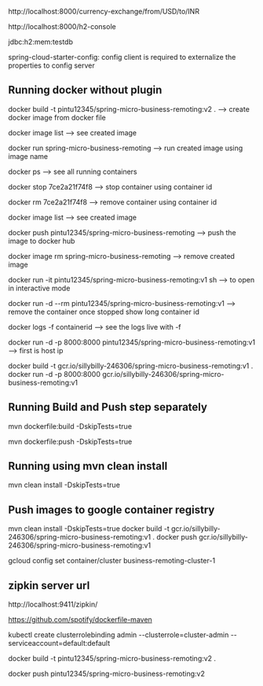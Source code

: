 http://localhost:8000/currency-exchange/from/USD/to/INR

http://localhost:8000/h2-console

jdbc:h2:mem:testdb

spring-cloud-starter-config: config client is required to externalize the properties to config server

Running docker without plugin
---------------------------------
docker build -t  pintu12345/spring-micro-business-remoting:v2 .  --> create docker image from docker file

docker image list --> see created image 

docker run spring-micro-business-remoting --> run created image using image name

docker ps --> see all running containers

docker stop 7ce2a21f74f8  --> stop container using container id

docker rm 7ce2a21f74f8 --> remove container using container id

docker image list --> see created image 

docker push pintu12345/spring-micro-business-remoting --> push the image to docker hub

docker image  rm spring-micro-business-remoting --> remove created image 

docker run -it pintu12345/spring-micro-business-remoting:v1 sh  --> to open in interactive mode

docker run -d --rm pintu12345/spring-micro-business-remoting:v1  --> remove the container once stopped show long container id

docker logs -f containerid --> see the logs live with -f

docker run -d -p 8000:8000 pintu12345/spring-micro-business-remoting:v1  --> first is host ip


docker build -t  gcr.io/sillybilly-246306/spring-micro-business-remoting:v1 . 
docker run -d -p 8000:8000 gcr.io/sillybilly-246306/spring-micro-business-remoting:v1



Running Build and Push step separately
---------------------------------------
mvn dockerfile:build -DskipTests=true

mvn dockerfile:push -DskipTests=true

Running using mvn clean install 
---------------------------------
mvn clean install -DskipTests=true

Push images to google container registry
-------------------------------------------
mvn clean install -DskipTests=true
docker build -t  gcr.io/sillybilly-246306/spring-micro-business-remoting:v1 .
docker push gcr.io/sillybilly-246306/spring-micro-business-remoting:v1

gcloud config set container/cluster business-remoting-cluster-1

zipkin server url
------------------
http://localhost:9411/zipkin/


https://github.com/spotify/dockerfile-maven



kubectl create clusterrolebinding admin --clusterrole=cluster-admin --serviceaccount=default:default

docker build -t  pintu12345/spring-micro-business-remoting:v2 .

docker push  pintu12345/spring-micro-business-remoting:v2


